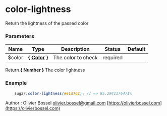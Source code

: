 # color-lightness

<!-- @namespace: sugar.scss.color.color-lightness -->

Return the lightness of the passed color



### Parameters
Name  |  Type  |  Description  |  Status  |  Default
------------  |  ------------  |  ------------  |  ------------  |  ------------
$color  |  **{ [Color](http://www.sass-lang.com/documentation/file.SASS_REFERENCE.html#colors) }**  |  The color to check  |  required  |

Return **{ Number }** The color lightness

### Example
```scss
	sugar.color-lightness(#e1d7d2); // => 85.2941176471%
```
Author : Olivier Bossel [olivier.bossel@gmail.com](mailto:olivier.bossel@gmail.com) [https://olivierbossel.com](https://olivierbossel.com)